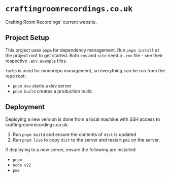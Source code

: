 # `craftingroomrecordings.co.uk`

Crafting Room Recordings' current website.

## Project Setup

This project uses `pnpm` for dependency management. Run `pnpm install` at the project root to get started. Both `cms` and `site` need a `.env` file - see their respective `.env.example` files.

`turbo` is used for monorepo management, so everything can be run from the repo root:

- `pnpm dev` starts a dev server
- `pnpm build` creates a production build.

## Deployment

Deploying a new version is done from a local machine with SSH access to craftingroomrecordings.co.uk.

1. Run `pnpm build` and ensure the contents of `dist` is updated
1. Run `pnpm live` to copy `dist` to the server and restart `pm2` on the server.

If deploying to a new server, ensure the following are installed:

- `pnpm`
- `node v22`
- `pm2`
